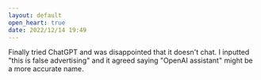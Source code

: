 ```yaml
---
layout: default
open_heart: true
date: 2022/12/14 19:49
---
```


Finally tried ChatGPT and was disappointed that it doesn't chat. I inputted "this is false advertising" and it agreed saying "OpenAI assistant" might be a more accurate name.
